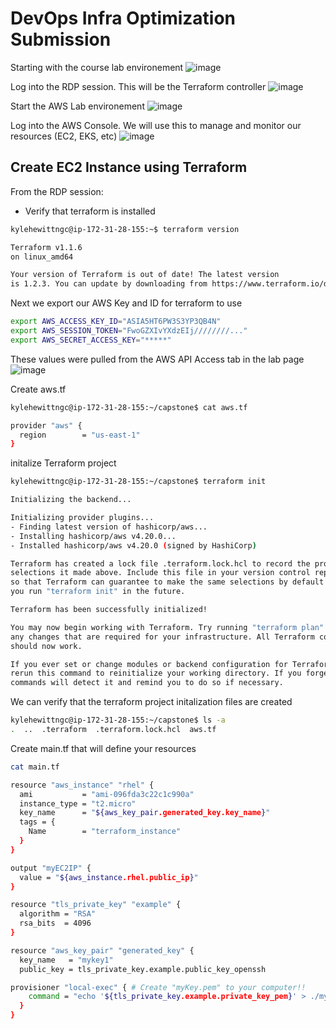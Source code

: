 # DevOps Infra Optimization Submission

Starting with the course lab environement
![image](https://user-images.githubusercontent.com/22536759/175562105-7838fd9f-5ed5-4ec6-9010-64286d3ec747.png)

Log into the RDP session. This will be the Terraform controller
![image](https://user-images.githubusercontent.com/22536759/175562560-d7e70f00-9050-4677-9703-44b46d1b93f5.png)

Start the AWS Lab environement
![image](https://user-images.githubusercontent.com/22536759/175562971-ee409913-f0e0-4870-9f51-cf3808d17dbb.png)

Log into the AWS Console. We will use this to manage and monitor our resources (EC2, EKS, etc)
![image](https://user-images.githubusercontent.com/22536759/175564229-e3793962-0bd6-4160-b3ea-6634e196ce89.png)

## Create EC2 Instance using Terraform

From the RDP session:

* Verify that terraform is installed

```bash
kylehewittngc@ip-172-31-28-155:~$ terraform version

Terraform v1.1.6
on linux_amd64

Your version of Terraform is out of date! The latest version
is 1.2.3. You can update by downloading from https://www.terraform.io/downloads.html

```

Next we export our AWS Key and ID for terraform to use

```bash
export AWS_ACCESS_KEY_ID="ASIA5HT6PW3S3YP3QB4N"
export AWS_SESSION_TOKEN="FwoGZXIvYXdzEIj////////..."
export AWS_SECRET_ACCESS_KEY="*****"
```

These values were pulled from the AWS API Access tab in the lab page
![image](https://user-images.githubusercontent.com/22536759/175569226-49d1d34a-26b5-4695-823d-b2c29a4f6bf3.png)

Create aws.tf

```bash
kylehewittngc@ip-172-31-28-155:~/capstone$ cat aws.tf

provider "aws" {
  region        = "us-east-1"
}
```

initalize Terraform project

```bash
kylehewittngc@ip-172-31-28-155:~/capstone$ terraform init

Initializing the backend...

Initializing provider plugins...
- Finding latest version of hashicorp/aws...
- Installing hashicorp/aws v4.20.0...
- Installed hashicorp/aws v4.20.0 (signed by HashiCorp)

Terraform has created a lock file .terraform.lock.hcl to record the provider
selections it made above. Include this file in your version control repository
so that Terraform can guarantee to make the same selections by default when
you run "terraform init" in the future.

Terraform has been successfully initialized!

You may now begin working with Terraform. Try running "terraform plan" to see
any changes that are required for your infrastructure. All Terraform commands
should now work.

If you ever set or change modules or backend configuration for Terraform,
rerun this command to reinitialize your working directory. If you forget, other
commands will detect it and remind you to do so if necessary.
```

We can verify that the terraform project initalization files are created
```bash
kylehewittngc@ip-172-31-28-155:~/capstone$ ls -a
.  ..  .terraform  .terraform.lock.hcl  aws.tf
```

Create main.tf that will define your resources
```bash
cat main.tf

resource "aws_instance" "rhel" {
  ami           = "ami-096fda3c22c1c990a"
  instance_type = "t2.micro"
  key_name      = "${aws_key_pair.generated_key.key_name}"
  tags = {
    Name        = "terraform_instance"
  }
}

output "myEC2IP" {
  value = "${aws_instance.rhel.public_ip}"
}

resource "tls_private_key" "example" {
  algorithm = "RSA"
  rsa_bits  = 4096
}

resource "aws_key_pair" "generated_key" {
  key_name   = "mykey1"
  public_key = tls_private_key.example.public_key_openssh

provisioner "local-exec" { # Create "myKey.pem" to your computer!!
    command = "echo '${tls_private_key.example.private_key_pem}' > ./myKey.pem"
  }
}
```
